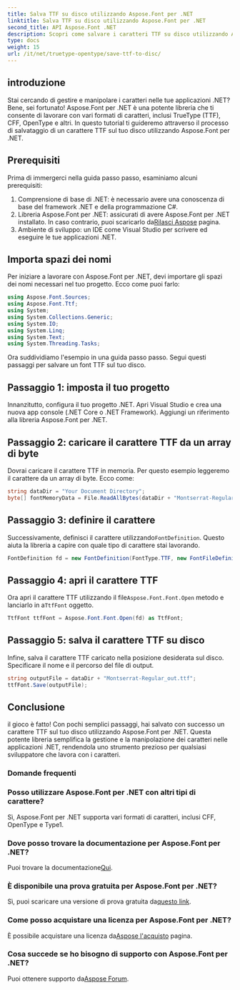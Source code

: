 ```yaml
---
title: Salva TTF su disco utilizzando Aspose.Font per .NET
linktitle: Salva TTF su disco utilizzando Aspose.Font per .NET
second_title: API Aspose.Font .NET
description: Scopri come salvare i caratteri TTF su disco utilizzando Aspose.Font per .NET. Segui la nostra guida passo passo per una gestione semplificata dei caratteri nelle tue applicazioni .NET.
type: docs
weight: 15
url: /it/net/truetype-opentype/save-ttf-to-disc/
---
```

## introduzione
Stai cercando di gestire e manipolare i caratteri nelle tue applicazioni .NET? Bene, sei fortunato! Aspose.Font per .NET è una potente libreria che ti consente di lavorare con vari formati di caratteri, inclusi TrueType (TTF), CFF, OpenType e altri. In questo tutorial ti guideremo attraverso il processo di salvataggio di un carattere TTF sul tuo disco utilizzando Aspose.Font per .NET.
## Prerequisiti
Prima di immergerci nella guida passo passo, esaminiamo alcuni prerequisiti:
1. Comprensione di base di .NET: è necessario avere una conoscenza di base del framework .NET e della programmazione C#.
2.  Libreria Aspose.Font per .NET: assicurati di avere Aspose.Font per .NET installato. In caso contrario, puoi scaricarlo da[Rilasci Aspose](https://releases.aspose.com/font/net/) pagina.
3. Ambiente di sviluppo: un IDE come Visual Studio per scrivere ed eseguire le tue applicazioni .NET.
## Importa spazi dei nomi
Per iniziare a lavorare con Aspose.Font per .NET, devi importare gli spazi dei nomi necessari nel tuo progetto. Ecco come puoi farlo:
```csharp
using Aspose.Font.Sources;
using Aspose.Font.Ttf;
using System;
using System.Collections.Generic;
using System.IO;
using System.Linq;
using System.Text;
using System.Threading.Tasks;
```
Ora suddividiamo l'esempio in una guida passo passo. Segui questi passaggi per salvare un font TTF sul tuo disco.
## Passaggio 1: imposta il tuo progetto
Innanzitutto, configura il tuo progetto .NET. Apri Visual Studio e crea una nuova app console (.NET Core o .NET Framework). Aggiungi un riferimento alla libreria Aspose.Font per .NET.
## Passaggio 2: caricare il carattere TTF da un array di byte
Dovrai caricare il carattere TTF in memoria. Per questo esempio leggeremo il carattere da un array di byte. Ecco come:
```csharp
string dataDir = "Your Document Directory";
byte[] fontMemoryData = File.ReadAllBytes(dataDir + "Montserrat-Regular.ttf");
```
## Passaggio 3: definire il carattere
 Successivamente, definisci il carattere utilizzando`FontDefinition`. Questo aiuta la libreria a capire con quale tipo di carattere stai lavorando.
```csharp
FontDefinition fd = new FontDefinition(FontType.TTF, new FontFileDefinition("ttf", new ByteContentStreamSource(fontMemoryData)));
```
## Passaggio 4: apri il carattere TTF
 Ora apri il carattere TTF utilizzando il file`Aspose.Font.Font.Open` metodo e lanciarlo in a`TtfFont` oggetto.
```csharp
TtfFont ttfFont = Aspose.Font.Font.Open(fd) as TtfFont;
```
## Passaggio 5: salva il carattere TTF su disco
Infine, salva il carattere TTF caricato nella posizione desiderata sul disco. Specificare il nome e il percorso del file di output.
```csharp
string outputFile = dataDir + "Montserrat-Regular_out.ttf";
ttfFont.Save(outputFile);
```

## Conclusione
il gioco è fatto! Con pochi semplici passaggi, hai salvato con successo un carattere TTF sul tuo disco utilizzando Aspose.Font per .NET. Questa potente libreria semplifica la gestione e la manipolazione dei caratteri nelle applicazioni .NET, rendendola uno strumento prezioso per qualsiasi sviluppatore che lavora con i caratteri.
### Domande frequenti
### Posso utilizzare Aspose.Font per .NET con altri tipi di carattere?
Sì, Aspose.Font per .NET supporta vari formati di caratteri, inclusi CFF, OpenType e Type1.
### Dove posso trovare la documentazione per Aspose.Font per .NET?
 Puoi trovare la documentazione[Qui](https://reference.aspose.com/font/net/).
### È disponibile una prova gratuita per Aspose.Font per .NET?
 Sì, puoi scaricare una versione di prova gratuita da[questo link](https://releases.aspose.com/).
### Come posso acquistare una licenza per Aspose.Font per .NET?
 È possibile acquistare una licenza da[Aspose l'acquisto](https://purchase.aspose.com/buy) pagina.
### Cosa succede se ho bisogno di supporto con Aspose.Font per .NET?
 Puoi ottenere supporto da[Aspose Forum](https://forum.aspose.com/c/font/41).